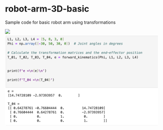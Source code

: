 # robot-arm-3D-basic
Sample code for basic robot arm using transformations 

![](robotArm01.png)
![](KinematicOutput.png)
